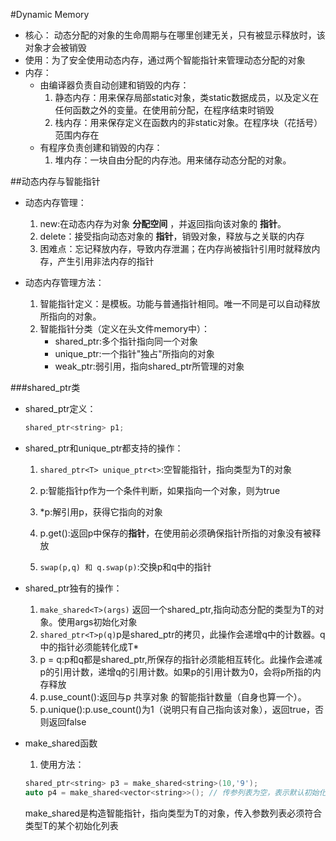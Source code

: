 #Dynamic Memory
* 核心： 动态分配的对象的生命周期与在哪里创建无关，只有被显示释放时，该对象才会被销毁
* 使用：为了安全使用动态内存，通过两个智能指针来管理动态分配的对象
* 内存：
    * 由编译器负责自动创建和销毁的内存：
      1. 静态内存：用来保存局部static对象，类static数据成员，以及定义在任何函数之外的变量。在使用前分配，在程序结束时销毁
      2. 栈内存：用来保存定义在函数内的非static对象。在程序块（花括号）范围内存在
    * 有程序负责创建和销毁的内存：
      1. 堆内存：一块自由分配的内存池。用来储存动态分配的对象。
    
##动态内存与智能指针
* 动态内存管理：
    1. new:在动态内存为对象 **分配空间** ，并返回指向该对象的 **指针**。
    2. delete：接受指向动态对象的 **指针**，销毁对象，释放与之关联的内存
    3. 困难点：忘记释放内存，导致内存泄漏；在内存尚被指针引用时就释放内存，产生引用非法内存的指针 
    
* 动态内存管理方法：
    1. 智能指针定义：是模板。功能与普通指针相同。唯一不同是可以自动释放所指向的对象。
    2. 智能指针分类（定义在头文件memory中）：
        * shared_ptr:多个指针指向同一个对象
        * unique_ptr:一个指针"独占"所指向的对象
        * weak_ptr:弱引用，指向shared_ptr所管理的对象
    
###shared_ptr类
* shared_ptr定义：
  ```c++
  shared_ptr<string> p1;
  ```

* shared_ptr和unique_ptr都支持的操作：
    1. ```shared_ptr<T> unique_ptr<t>```:空智能指针，指向类型为T的对象
       
    2. p:智能指针p作为一个条件判断，如果指向一个对象，则为true
    3. *p:解引用p，获得它指向的对象
    4. p.get():返回p中保存的**指针**，在使用前必须确保指针所指的对象没有被释放
    5. ```swap(p,q) 和 q.swap(p)```:交换p和q中的指针
    
* shared_ptr独有的操作：
    1. ```make_shared<T>(args)``` 返回一个shared_ptr,指向动态分配的类型为T的对象。使用args初始化对象
    2. ```shared_ptr<T>p(q)```p是shared_ptr的拷贝，此操作会递增q中的计数器。q中的指针必须能转化成T*
    3. p = q:p和q都是shared_ptr,所保存的指针必须能相互转化。此操作会递减p的引用计数，递增q的引用计数。如果p的引用计数为0，会将p所指的内存释放
    4. p.use_count():返回与p 共享对象 的智能指针数量（自身也算一个）。
    5. p.unique():p.use_count()为1（说明只有自己指向该对象），返回true，否则返回false
    
* make_shared函数
    1. 使用方法：
    ```c++
    shared_ptr<string> p3 = make_shared<string>(10,'9');
    auto p4 = make_shared<vector<string>>(); // 传参列表为空，表示默认初始化
    ```
  make_shared是构造智能指针，指向类型为T的对象，传入参数列表必须符合类型T的某个初始化列表

    



  
  
       
    
